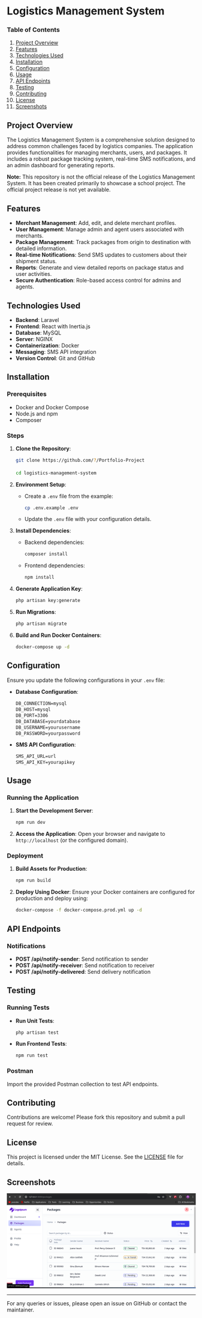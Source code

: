 # Logistics Management System

### Table of Contents
1. [Project Overview](#project-overview)
2. [Features](#features)
3. [Technologies Used](#technologies-used)
4. [Installation](#installation)
5. [Configuration](#configuration)
6. [Usage](#usage)
7. [API Endpoints](#api-endpoints)
8. [Testing](#testing)
9. [Contributing](#contributing)
10. [License](#license)
11. [Screenshots](#screenshots)

## Project Overview

The Logistics Management System is a comprehensive solution designed to address common challenges faced by logistics companies. The application provides functionalities for managing merchants, users, and packages. It includes a robust package tracking system, real-time SMS notifications, and an admin dashboard for generating reports.

**Note:**  This repository is not the official release of the Logistics Management System. It has been created primarily to showcase a school project. The official project release is not yet available.

## Features

- **Merchant Management**: Add, edit, and delete merchant profiles.
- **User Management**: Manage admin and agent users associated with merchants.
- **Package Management**: Track packages from origin to destination with detailed information.
- **Real-time Notifications**: Send SMS updates to customers about their shipment status.
- **Reports**: Generate and view detailed reports on package status and user activities.
- **Secure Authentication**: Role-based access control for admins and agents.

## Technologies Used

- **Backend**: Laravel
- **Frontend**: React with Inertia.js
- **Database**: MySQL
- **Server**: NGINX
- **Containerization**: Docker
- **Messaging**: SMS API integration
- **Version Control**: Git and GitHub

## Installation

### Prerequisites

- Docker and Docker Compose
- Node.js and npm
- Composer

### Steps

1. **Clone the Repository**:
    ```bash
    git clone https://github.com/?/Portfolio-Project

    cd logistics-management-system
    ```

2. **Environment Setup**:
    - Create a `.env` file from the example:
        ```bash
        cp .env.example .env
        ```
    - Update the `.env` file with your configuration details.

3. **Install Dependencies**:
    - Backend dependencies:
        ```bash
        composer install
        ```
    - Frontend dependencies:
        ```bash
        npm install
        ```

4. **Generate Application Key**:
    ```bash
    php artisan key:generate
    ```

5. **Run Migrations**:
    ```bash
    php artisan migrate
    ```

6. **Build and Run Docker Containers**:
    ```bash
    docker-compose up -d
    ```

## Configuration

Ensure you update the following configurations in your `.env` file:

- **Database Configuration**:
    ```
    DB_CONNECTION=mysql
    DB_HOST=mysql
    DB_PORT=3306
    DB_DATABASE=yourdatabase
    DB_USERNAME=yourusername
    DB_PASSWORD=yourpassword
    ```

- **SMS API Configuration**:
    ```
    SMS_API_URL=url
    SMS_API_KEY=yourapikey
    ```

## Usage

### Running the Application

1. **Start the Development Server**:
    ```bash
    npm run dev
    ```

2. **Access the Application**:
    Open your browser and navigate to `http://localhost` (or the configured domain).

### Deployment

1. **Build Assets for Production**:
    ```bash
    npm run build
    ```

2. **Deploy Using Docker**:
    Ensure your Docker containers are configured for production and deploy using:
    ```bash
    docker-compose -f docker-compose.prod.yml up -d
    ```

## API Endpoints

### Notifications
- **POST /api/notify-sender**: Send notification to sender
- **POST /api/notify-receiver**: Send notification to receiver
- **POST /api/notify-delivered**: Send delivery notification

## Testing

### Running Tests

- **Run Unit Tests**:
    ```bash
    php artisan test
    ```
- **Run Frontend Tests**:
    ```bash
    npm run test
    ```

### Postman

Import the provided Postman collection to test API endpoints.

## Contributing

Contributions are welcome! Please fork this repository and submit a pull request for review.

## License

This project is licensed under the MIT License. See the [LICENSE](LICENSE) file for details.

## Screenshots

![Package Tracking Screenshot](screenshots/packages.png)

---

For any queries or issues, please open an issue on GitHub or contact the maintainer.